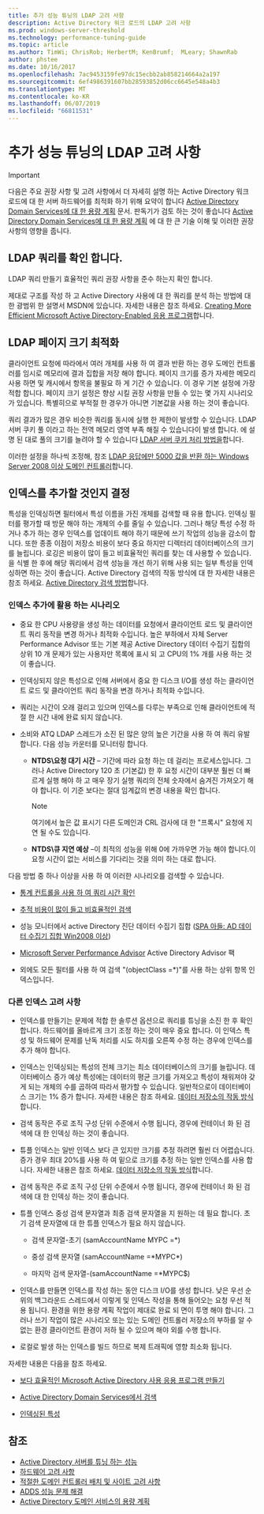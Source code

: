 ```yaml
---
title: 추가 성능 튜닝의 LDAP 고려 사항
description: Active Directory 워크 로드의 LDAP 고려 사항
ms.prod: windows-server-threshold
ms.technology: performance-tuning-guide
ms.topic: article
ms.author: TimWi; ChrisRob; HerbertM; KenBrumf;  MLeary; ShawnRab
author: phstee
ms.date: 10/16/2017
ms.openlocfilehash: 7ac9453159fe97dc15ecbb2ab858214664a2a197
ms.sourcegitcommit: 6ef4986391607bb28593852d06cc6645e548a4b3
ms.translationtype: MT
ms.contentlocale: ko-KR
ms.lasthandoff: 06/07/2019
ms.locfileid: "66811531"
---
```

# <a name="ldap-considerations-in-adds-performance-tuning"></a>추가 성능 튜닝의 LDAP 고려 사항

> [!IMPORTANT]
> 다음은 주요 권장 사항 및 고려 사항에서 더 자세히 설명 하는 Active Directory 워크 로드에 대 한 서버 하드웨어를 최적화 하기 위해 요약이 합니다 [Active Directory Domain Services에 대 한 용량 계획](https://go.microsoft.com/fwlink/?LinkId=324566) 문서. 판독기가 검토 하는 것이 좋습니다 [Active Directory Domain Services에 대 한 용량 계획](https://go.microsoft.com/fwlink/?LinkId=324566) 에 대 한 큰 기술 이해 및 이러한 권장 사항의 영향을 줍니다.

## <a name="verify-ldap-queries"></a>LDAP 쿼리를 확인 합니다.

LDAP 쿼리 만들기 효율적인 쿼리 권장 사항을 준수 하는지 확인 합니다.

제대로 구조를 작성 하 고 Active Directory 사용에 대 한 쿼리를 분석 하는 방법에 대 한 광범위 한 설명서 MSDN에 있습니다. 자세한 내용은 참조 하세요. [Creating More Efficient Microsoft Active Directory-Enabled 응용 프로그램](https://msdn.microsoft.com/library/ms808539.aspx)합니다.

## <a name="optimize-ldap-page-sizes"></a>LDAP 페이지 크기 최적화

클라이언트 요청에 따라에서 여러 개체를 사용 하 여 결과 반환 하는 경우 도메인 컨트롤러를 임시로 메모리에 결과 집합을 저장 해야 합니다. 페이지 크기를 증가 자세한 메모리 사용 하면 및 캐시에서 항목을 불필요 하 게 기간 수 있습니다. 이 경우 기본 설정에 가장 적합 합니다. 페이지 크기 설정은 향상 시킬 권장 사항을 만들 수 있는 몇 가지 시나리오가 있습니다. 특별히으로 부적절 한 경우가 아니면 기본값을 사용 하는 것이 좋습니다.

쿼리 결과가 많은 경우 비슷한 쿼리를 동시에 실행 한 제한이 발생할 수 있습니다.  LDAP 서버 쿠키 풀 이라고 하는 전역 메모리 영역 부족 해질 수 있습니다이 발생 합니다.  에 설명 된 대로 풀의 크기를 늘려야 할 수 있습니다 [LDAP 서버 쿠키 처리 방법을](https://technet.microsoft.com/windows-server-docs/identity/ad-ds/manage/how-ldap-server-cookies-are-handled)합니다.

이러한 설정을 하나씩 조정해, 참조 [LDAP 응답에만 5000 값을 반환 하는 Windows Server 2008 이상 도메인 컨트롤러](https://support.microsoft.com/kb/2009267)합니다.

## <a name="determine-whether-to-add-indices"></a>인덱스를 추가할 것인지 결정

특성을 인덱싱하면 필터에서 특성 이름을 가진 개체를 검색할 때 유용 합니다. 인덱싱 필터를 평가할 때 방문 해야 하는 개체의 수를 줄일 수 있습니다. 그러나 해당 특성 수정 하거나 추가 하는 경우 인덱스를 업데이트 해야 하기 때문에 쓰기 작업의 성능을 감소이 합니다. 또한 종종 이점이 저장소 비용이 보다 중요 하지만 디렉터리 데이터베이스의 크기를 늘립니다. 로깅은 비용이 많이 들고 비효율적인 쿼리를 찾는 데 사용할 수 있습니다. 을 식별 한 후에 해당 쿼리에서 검색 성능을 개선 하기 위해 사용 되는 일부 특성을 인덱싱하면 하는 것이 좋습니다. Active Directory 검색의 작동 방식에 대 한 자세한 내용은 참조 하세요. [Active Directory 검색 방법](https://technet.microsoft.com/library/cc755809.aspx)합니다.

### <a name="scenarios-that-benefit-in-adding-indices"></a>인덱스 추가에 활용 하는 시나리오

-   중요 한 CPU 사용량을 생성 하는 데이터를 요청에서 클라이언트 로드 및 클라이언트 쿼리 동작을 변경 하거나 최적화 수입니다. 높은 부하에서 자체 Server Performance Advisor 또는 기본 제공 Active Directory 데이터 수집기 집합의 상위 10 개 문제가 있는 사용자만 목록에 표시 되 고 CPU의 1% 개를 사용 하는 것이 좋습니다.

-   인덱싱되지 않은 특성으로 인해 서버에서 중요 한 디스크 I/O를 생성 하는 클라이언트 로드 및 클라이언트 쿼리 동작을 변경 하거나 최적화 수입니다.

-   쿼리는 시간이 오래 걸리고 있으며 인덱스를 다루는 부족으로 인해 클라이언트에 적절 한 시간 내에 완료 되지 않습니다.

- 소비와 ATQ LDAP 스레드가 소진 된 많은 양의 높은 기간을 사용 하 여 쿼리 유발 합니다. 다음 성능 카운터를 모니터링 합니다.

    - **NTDS\\요청 대기 시간** – 기간에 따라 요청 하는 데 걸리는 프로세스입니다. 그러나 Active Directory 120 초 (기본값) 한 후 요청 시간이 대부분 훨씬 더 빠르게 실행 해야 하 고 매우 장기 실행 쿼리의 전체 숫자에서 숨겨진 가져오기 해야 합니다. 이 기준 보다는 절대 임계값의 변경 내용을 확인 합니다.

        > [!NOTE]
        > 여기에서 높은 값 표시기 다른 도메인과 CRL 검사에 대 한 "프록시" 요청에 지연 될 수도 있습니다.

    - **NTDS\\큐 지연 예상** –이 최적의 성능을 위해 0에 가까우면 가능 해야 합니다.이 요청 시간이 없는 서비스를 기다리는 것을 의미 하는 대로 합니다.

다음 방법 중 하나 이상을 사용 하 여 이러한 시나리오를 검색할 수 있습니다.

-   [통계 컨트롤을 사용 하 여 쿼리 시간 확인](https://msdn.microsoft.com/library/ms808539.aspx)

-   [추적 비용이 많이 들고 비효율적인 검색](https://msdn.microsoft.com/library/ms808539.aspx)

-   성능 모니터에서 active Directory 진단 데이터 수집기 집합 ([SPA 아들: AD 데이터 수집기 집합 Win2008 이상](http://blogs.technet.com/b/askds/archive/2010/06/08/son-of-spa-ad-data-collector-sets-in-win2008-and-beyond.aspx))

-   [Microsoft Server Performance Advisor](../../../server-performance-advisor/microsoft-server-performance-advisor.md) Active Directory Advisor 팩

-   외에도 모든 필터를 사용 하 여 검색 "(objectClass =\*)"를 사용 하는 상위 항목 인덱스입니다.

### <a name="other-index-considerations"></a>다른 인덱스 고려 사항

-   인덱스를 만들기는 문제에 적합 한 솔루션 옵션으로 쿼리를 튜닝을 소진 한 후 확인 합니다. 하드웨어를 올바르게 크기 조정 하는 것이 매우 중요 합니다. 이 인덱스 특성 및 하드웨어 문제를 난독 처리를 시도 하지를 오른쪽 수정 하는 경우에 인덱스를 추가 해야 합니다.

-   인덱스는 인덱싱되는 특성의 전체 크기는 최소 데이터베이스의 크기를 늘립니다. 데이터베이스 증가 예상 특성에는 데이터의 평균 크기를 가져오고 특성이 채워져야 갖게 되는 개체의 수를 곱하여 따라서 평가할 수 있습니다. 일반적으로이 데이터베이스 크기는 1% 증가 합니다. 자세한 내용은 참조 하세요. [데이터 저장소의 작동 방식](https://technet.microsoft.com/library/cc772829.aspx)합니다.

-   검색 동작은 주로 조직 구성 단위 수준에서 수행 됩니다, 경우에 컨테이너 화 된 검색에 대 한 인덱싱 하는 것이 좋습니다.

-   튜플 인덱스는 일반 인덱스 보다 큰 있지만 크기를 추정 하려면 훨씬 더 어렵습니다. 증가 경우 최대 20%를 사용 하 여 밑으로 크기를 추정 하는 일반 인덱스를 사용 합니다. 자세한 내용은 참조 하세요. [데이터 저장소의 작동 방식](https://technet.microsoft.com/library/cc772829.aspx)합니다.

-   검색 동작은 주로 조직 구성 단위 수준에서 수행 됩니다, 경우에 컨테이너 화 된 검색에 대 한 인덱싱 하는 것이 좋습니다.

-   튜플 인덱스 중성 검색 문자열과 최종 검색 문자열을 지 원하는 데 필요 합니다. 초기 검색 문자열에 대 한 튜플 인덱스가 필요 하지 않습니다.

    -   검색 문자열-초기 (samAccountName MYPC =\*)

    -   중성 검색 문자열 (samAccountName =\*MYPC\*)

    -   마지막 검색 문자열-(samAccountName =\*MYPC$)

-   인덱스를 만들면 인덱스를 작성 하는 동안 디스크 I/O를 생성 합니다. 낮은 우선 순위의 백그라운드 스레드에서 이렇게 및 인덱스 작성을 통해 들어오는 요청 우선 적용 됩니다. 환경을 위한 용량 계획 작업이 제대로 완료 되 면이 투명 해야 합니다. 그러나 쓰기 작업이 많은 시나리오 또는 있는 도메인 컨트롤러 저장소의 부하를 알 수 없는 환경 클라이언트 환경이 저하 될 수 있으며 해야 외를 수행 합니다.

-   로컬로 발생 하는 인덱스를 빌드 하므로 복제 트래픽에 영향 최소화 됩니다.

자세한 내용은 다음을 참조 하세요.

-   [보다 효율적인 Microsoft Active Directory 사용 응용 프로그램 만들기](https://msdn.microsoft.com/library/ms808539.aspx)

-   [Active Directory Domain Services에서 검색](https://msdn.microsoft.com/library/aa746427.aspx)

-   [인덱싱된 특성](https://msdn.microsoft.com/library/windows/desktop/ms677112.aspx)

## <a name="see-also"></a>참조

- [Active Directory 서버를 튜닝 하는 성능](index.md)
- [하드웨어 고려 사항](hardware-considerations.md)
- [적절한 도메인 컨트롤러 배치 및 사이트 고려 사항](site-definition-considerations.md)
- [ADDS 성능 문제 해결](troubleshoot.md) 
- [Active Directory 도메인 서비스의 용량 계획](https://go.microsoft.com/fwlink/?LinkId=324566)
